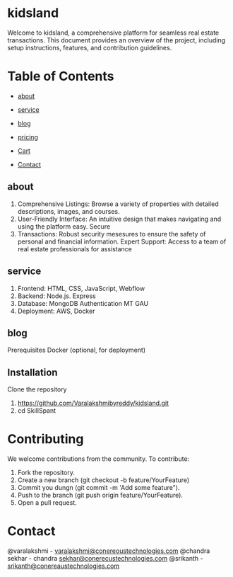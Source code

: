 # kidsland
 

Welcome to kidsland, a comprehensive platform for seamless real estate transactions. This document provides an overview of the project, including setup instructions, features, and contribution guidelines.

# Table of Contents

- [about](#about)
- [service](#service)
- [blog ](#blog )
- [pricing](#pricing) 
- [Cart ](#Cart )

- [Contact](#Contact)

## about

1. Comprehensive Listings: Browse a variety of properties with detailed descriptions, images, and courses. 
2. User-Friendly Interface: An intuitive design that makes navigating and using the platform easy. Secure 
3. Transactions: Robust security mesesures to ensure the safety of personal and financial information. 
Expert Support: Access to a team of real estate professionals for assistance 

## service 

1. Frontend: HTML, CSS, JavaScript, Webflow 
2. Backend: Node.js. Express 
3. Database: MongoDB Authentication MT GAU 
4. Deployment: AWS, Docker 

## blog

Prerequisites Docker (optional, for deployment) 

## Installation 

Clone the repository 
1. https://github.com/Varalakshmibyreddy/kidsland.git
2. cd SkillSpant 

# Contributing 

We welcome contributions from the community. To contribute: 
1. Fork the repository. 
2. Create a new branch (git checkout -b feature/YourFeature) 
3. Commit you dungn (git commit -m 'Add some feature"). 
4. Push to the branch (git push origin feature/YourFeature). 
5. Open a pull request. 

# Contact

@varalakshmi - varalakshmi@conereoustechnologies.com
 @chandra sekhar - chandra sekhar@conerecustechnologies.com
  @srikanth - srikanth@conereaustechnologies.com